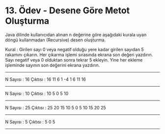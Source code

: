 # 13. Ödev - Desene Göre Metot Oluşturma
Java dilinde kullanıcıdan alınan n değerine göre aşağıdaki kurala uyan döngü kullanmadan (Recursive) desen oluşturma.

Kural : Girilen sayı 0 veya negatif olduğu yere kadar girilen sayıdan 5 rakamını çıkarın.  Her çıkarma işlemi sırasında ekrana son değeri yazdırın. Sayı negatif veya 0 olduktan sonra tekrar 5 ekleyin.   Yine her ekleme işleminde sayının son değerini ekrana yazdırın.  

----
N Sayısı : 16
Çıktısı : 16 11 6 1 -4 1 6 11 16 

----

N Sayısı : 10
Çıktısı : 10 5 0 5 10 

----

N Sayısı : 25
Çıktısı : 25 20 15 10 5 0 5 10 15 20 25 

----

N Sayısı : 5
Çıktısı : 5 0 5 

---
